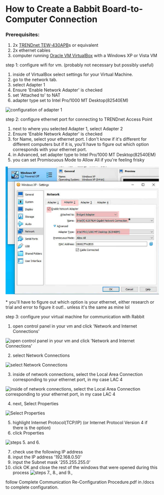 # How to Create a Babbit Board-to-Computer Connection

### Prerequisites:
1. 2x [TRENDnet TEW-430APB](https://www.trendnet.com/products/product-detail?prod=145_TEW-430APB)s or equivalent
2. 2x ethernet cables
3. computer running [Oracle VM VirtualBox](https://www.virtualbox.org/) with a Windows XP or Vista VM

step 1: configure wifi for vm. (probably not necessary but possibly useful)
1. inside of VirtualBox select settings for your Virtual Machine.
2. go to the network tab.
3. select Adapter 1
4. Ensure 'Enable Network Adapter' is checked
5. set 'Attached to' to NAT
6. adapter type set to Intel Pro/1000 MT Desktop(82540EM)

![configuration of adapter 1](/images/network_adapter1.jpg)

step 2: configure ethernet port for connecting to TRENDnet Access Point
1. next to where you selected Adapter 1, select Adapter 2 
2. Ensure 'Enable Network Adapter' is checked
3. for Name, select your ethernet port. I don't know if it's different for 
different computers but if it is, you'll have to figure out which option corresponds with your ethernet port.
4. in Advanced, set adapter type to Intel Pro/1000 MT Desktop(82540EM)  
5. you can set Promiscuous Mode to Allow All if you're feeling frisky

![configuration of adapter 2](/docs/images/network_adapter2.jpg)

\* you'll have to figure out which option is your ethernet, either research or trial and error to figure it out!.. unless it's the same as mine lol

step 3: configure your virtual machine for communication with Rabbit

1. open control panel in your vm and click 'Network and Internet Connections'

![open control panel in your vm and click 'Network and Internet Connections'](/images/winXPNetworkSetup1.jpg)

2. select Network Connections

![select Network Connections](/images/winXPNetworkSetup2.jpg)

3. inside of network connections, select the Local Area Connection corresponding to your ethernet port, in my case LAC 4

![inside of network connections, select the Local Area Connection corresponding to your ethernet port, in my case LAC 4](/images/winXPNetworkSetup3.jpg)

4. next, Select Properties

![Select Properties](/images/winXPNetworkSetup4.jpg)

5. highlight Internet Protocol(TCP/IP) (or Internet Protocol Version 4 if there is the option)
6. click Properties

![steps 5. and 6.](/images/winXPNetworkSetup5.jpg)

7. check use the following IP address
8. input the IP address '192.168.0.50'
9. input the Subnet mask '255.255.255.0'
10. click OK and close the rest of the windows that were opened during this process
![steps 7., 8., and 9.,](/images/winXPNetworkSetup6.jpg)

follow Complete Communication Re-Configuration Procedure.pdf in /docs to complete configuration.
